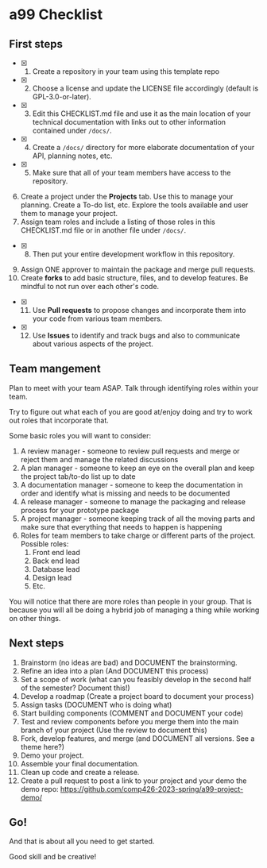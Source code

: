 # a99 Checklist

## First steps

- [x] 1. Create a repository in your team using this template repo
- [x] 2. Choose a license and update the LICENSE file accordingly (default is GPL-3.0-or-later). 
- [x] 3. Edit this CHECKLIST.md file and use it as the main location of your technical documentation with links out to other information contained under `/docs/`.
- [x] 4. Create a `/docs/` directory for more elaborate documentation of your API, planning notes, etc.
- [x] 5. Make sure that all of your team members have access to the repository.
6. Create a project under the **Projects** tab. Use this to manage your planning. Create a To-do list, etc. Explore the tools available and user them to manage your project.
7. Assign team roles and include a listing of those roles in this CHECKLIST.md file or in another file under `/docs/`.
- [x] 8. Then put your entire development workflow in this repository.
9. Assign ONE approver to maintain the package and merge pull requests.
10. Create **forks** to add basic structure, files, and to develop features. Be mindful to not run over each other's code.
- [x] 11. Use **Pull requests** to propose changes and incorporate them into your code from various team members. 
- [x] 12. Use **Issues** to identify and track bugs and also to communicate about various aspects of the project.

## Team mangement 

Plan to meet with your team ASAP.
Talk through identifying roles within your team.

Try to figure out what each of you are good at/enjoy doing and try to work out roles that incorporate that.

Some basic roles you will want to consider:

1. A review manager - someone to review pull requests and merge or reject them and manage the related discussions
2. A plan manager - someone to keep an eye on the overall plan and keep the project tab/to-do list up to date
3. A documentation manager - someone to keep the documentation in order and identify what is missing and needs to be documented
4. A release manager - someone to manage the packaging and release process for your prototype package
5. A project manager - someone keeping track of all the moving parts and make sure that everything that needs to happen is happening
5. Roles for team members to take charge or different parts of the project. Possible roles:
    1. Front end lead
    2. Back end lead
    3. Database lead
    4. Design lead
    5. Etc.

You will notice that there are more roles than people in your group.
That is because you will all be doing a hybrid job of managing a thing while working on other things.

## Next steps

1. Brainstorm (no ideas are bad) and DOCUMENT the brainstorming.
2. Refine an idea into a plan (And DOCUMENT this process)
3. Set a scope of work (what can you feasibly develop in the second half of the semester? Document this!)
4. Develop a roadmap (Create a project board to document your process)
5. Assign tasks (DOCUMENT who is doing what)
6. Start building components (COMMENT and DOCUMENT your code)
7. Test and review components before you merge them into the main branch of your project (Use the review to document this) 
8. Fork, develop features, and merge (and DOCUMENT all versions. See a theme here?)
9. Demo your project. 
10. Assemble your final documentation.
11. Clean up code and create a release.
12. Create a pull request to post a link to your project and your demo the demo repo: https://github.com/comp426-2023-spring/a99-project-demo/

## Go!

And that is about all you need to get started.

Good skill and be creative!
